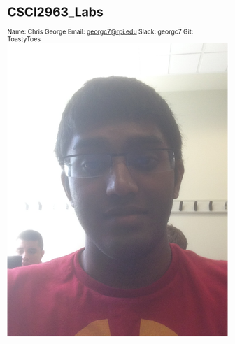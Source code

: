# CSCI2963_Labs
Name: Chris George
Email: georgc7@rpi.edu
Slack: georgc7
Git: ToastyToes
![Chris](image1.JPG)
